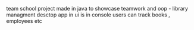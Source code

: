 team school project made in java to showcase teamwork and oop - library managment desctop app in ui is in console
users can track books , employees  etc
